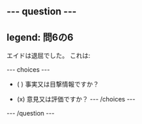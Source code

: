--- question ---
---
legend: 問6の6
---

エイドは退屈でした。 これは:

--- choices ---
- ( ) 事実又は目撃情報ですか？

- (x) 意見又は評価ですか？ --- /choices ---

--- /question ---
